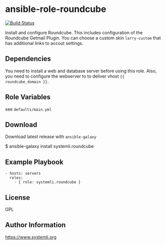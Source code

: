 # ansible-role-roundcube

[![Build Status](https://github.com/systemli/ansible-role-roundcube/workflows/Integration/badge.svg?branch=master)](https://github.com/systemli/ansible-role-roundcube/actions?query=workflow%3AIntegration)

Install and configure Roundcube.
This includes configuration of the Roundcube Getmail Plugin.
You can choose a custom skin `larry-custom` that has additional links to accout settings.

## Dependencies

You need to install a web and database server before using this role.
Also, you need to configure the webserver to to deliver vhost `{{ roundcube_domain }}`.

## Role Variables

see `defaults/main.yml`

## Download

Download latest release with `ansible-galaxy`

$ ansible-galaxy install systemli.roundcube

## Example Playbook

```
- hosts: servers
  roles:
    - { role: systemli.roundcube }
```

## License

GPL

## Author Information

https://www.systemli.org

